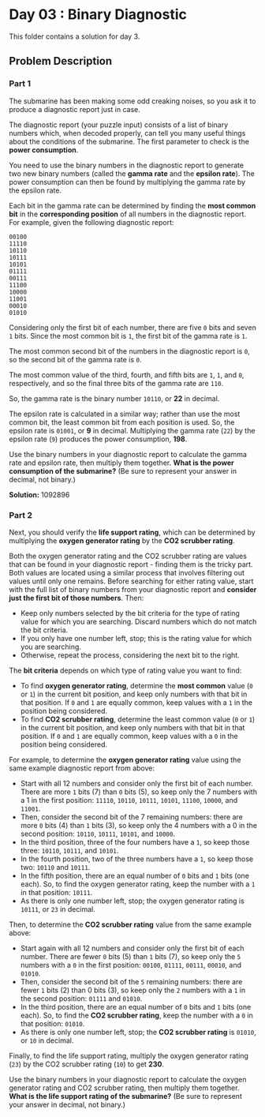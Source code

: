 # Day 03 : Binary Diagnostic

This folder contains a solution for day 3.

## Problem Description

### Part 1

The submarine has been making some odd creaking noises, so you ask it to produce a diagnostic report just in case.

The diagnostic report (your puzzle input) consists of a list of binary numbers which, when decoded properly, can tell you many useful things about the conditions of the submarine. The first parameter to check is the **power consumption**.

You need to use the binary numbers in the diagnostic report to generate two new binary numbers (called the **gamma rate** and the **epsilon rate**). The power consumption can then be found by multiplying the gamma rate by the epsilon rate.

Each bit in the gamma rate can be determined by finding the **most common bit** in the **corresponding position** of all numbers in the diagnostic report. For example, given the following diagnostic report:

```
00100
11110
10110
10111
10101
01111
00111
11100
10000
11001
00010
01010
```

Considering only the first bit of each number, there are five ```0``` bits and seven ```1``` bits. Since the most common bit is ```1```, the first bit of the gamma rate is ```1```.

The most common second bit of the numbers in the diagnostic report is ```0```, so the second bit of the gamma rate is ```0```.

The most common value of the third, fourth, and fifth bits are ```1```, ```1```, and ```0```, respectively, and so the final three bits of the gamma rate are ```110```.

So, the gamma rate is the binary number ```10110```, or **22** in decimal.

The epsilon rate is calculated in a similar way; rather than use the most common bit, the least common bit from each position is used. So, the epsilon rate is ```01001```, or **9** in decimal. Multiplying the gamma rate (```22```) by the epsilon rate (```9```) produces the power consumption, **198**.

Use the binary numbers in your diagnostic report to calculate the gamma rate and epsilon rate, then multiply them together. **What is the power consumption of the submarine?** (Be sure to represent your answer in decimal, not binary.)

**Solution:** 1092896

### Part 2

Next, you should verify the **life support rating**, which can be determined by multiplying the **oxygen generator rating** by the **CO2 scrubber rating**.

Both the oxygen generator rating and the CO2 scrubber rating are values that can be found in your diagnostic report - finding them is the tricky part. Both values are located using a similar process that involves filtering out values until only one remains. Before searching for either rating value, start with the full list of binary numbers from your diagnostic report and **consider just the first bit of those numbers**. Then:

  * Keep only numbers selected by the bit criteria for the type of rating value for which you are searching. Discard numbers which do not match the bit criteria.
  * If you only have one number left, stop; this is the rating value for which you are searching.
  * Otherwise, repeat the process, considering the next bit to the right.

The **bit criteria** depends on which type of rating value you want to find:

  * To find **oxygen generator rating**, determine the **most common** value (```0``` or ```1```) in the current bit position, and keep only numbers with that bit in that position. If ```0``` and ```1``` are equally common, keep values with a ```1``` in the position being considered.
  * To find **CO2 scrubber rating**, determine the least common value (```0``` or ```1```) in the current bit position, and keep only numbers with that bit in that position. If ```0``` and ```1``` are equally common, keep values with a ```0``` in the position being considered.

For example, to determine the **oxygen generator rating** value using the same example diagnostic report from above:

  * Start with all 12 numbers and consider only the first bit of each number. There are more ```1``` bits (7) than ```0``` bits (5), so keep only the 7 numbers with a 1 in the first position: ```11110```, ```10110```, ```10111```, ```10101```, ```11100```, ```10000```, and ```11001```.
  * Then, consider the second bit of the 7 remaining numbers: there are more ```0``` bits (4) than ```1``` bits (3), so keep only the 4 numbers with a 0 in the second position: ```10110```, ```10111```, ```10101```, and ```10000```.
  * In the third position, three of the four numbers have a ```1```, so keep those three: ```10110```, ```10111```, and ```10101```.
  * In the fourth position, two of the three numbers have a ```1```, so keep those two: ```10110``` and ```10111```.
  * In the fifth position, there are an equal number of ```0``` bits and ```1``` bits (one each). So, to find the oxygen generator rating, keep the number with a ```1``` in that position: ```10111```.
  * As there is only one number left, stop; the oxygen generator rating is ```10111```, or ```23``` in decimal.

Then, to determine the **CO2 scrubber rating** value from the same example above:

  * Start again with all 12 numbers and consider only the first bit of each number. There are fewer ```0``` bits (5) than ```1``` bits (7), so keep only the ```5``` numbers with a ```0``` in the first position: ```00100```, ```01111```, ```00111```, ```00010```, and ```01010```.
  * Then, consider the second bit of the ```5``` remaining numbers: there are fewer ```1``` bits (2) than 0 bits (3), so keep only the ```2``` numbers with a ```1``` in the second position: ```01111``` and ```01010```.
  * In the third position, there are an equal number of ```0``` bits and ```1``` bits (one each). So, to find the **CO2 scrubber rating**, keep the number with a ```0``` in that position: ```01010```.
  * As there is only one number left, stop; the **CO2 scrubber rating** is ```01010```, or ```10``` in decimal.

Finally, to find the life support rating, multiply the oxygen generator rating (```23```) by the CO2 scrubber rating (```10```) to get **230**.

Use the binary numbers in your diagnostic report to calculate the oxygen generator rating and CO2 scrubber rating, then multiply them together. **What is the life support rating of the submarine?** (Be sure to represent your answer in decimal, not binary.)
